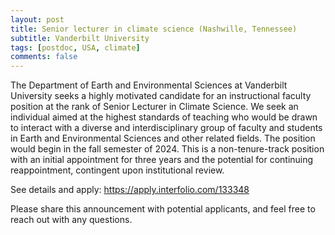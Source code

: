 ```yaml
---
layout: post
title: Senior lecturer in climate science (Nashwille, Tennessee)
subtitle: Vanderbilt University
tags: [postdoc, USA, climate]
comments: false
---
```

The Department of Earth and Environmental Sciences at Vanderbilt University seeks a highly motivated candidate for an instructional faculty position at the rank of Senior Lecturer in Climate Science. We seek an individual aimed at the highest standards of teaching who would be drawn to interact with a diverse and interdisciplinary group of faculty and students in Earth and Environmental Sciences and other related fields. The position would begin in the fall semester of 2024. This is a non-tenure-track position with an initial appointment for three years and the potential for continuing reappointment, contingent upon institutional review.

See details and apply: https://apply.interfolio.com/133348

Please share this announcement with potential applicants, and feel free to reach out with any questions.
